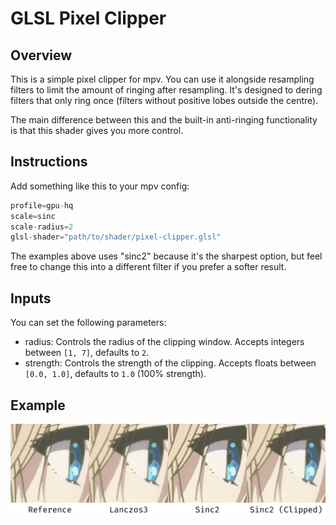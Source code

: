 # GLSL Pixel Clipper

## Overview
This is a simple pixel clipper for mpv. You can use it alongside resampling filters to limit the amount of ringing after resampling. It's designed to dering filters that only ring once (filters without positive lobes outside the centre).

The main difference between this and the built-in anti-ringing functionality is that this shader gives you more control.

## Instructions
Add something like this to your mpv config:
```c
profile=gpu-hq
scale=sinc
scale-radius=2
glsl-shader="path/to/shader/pixel-clipper.glsl"
```
The examples above uses "sinc2" because it's the sharpest option, but feel free to change this into a different filter if you prefer a softer result.

## Inputs
You can set the following parameters:
- radius: Controls the radius of the clipping window. Accepts integers between `[1, 7]`, defaults to `2`.
- strength: Controls the strength of the clipping. Accepts floats between `[0.0, 1.0]`, defaults to `1.0` (100% strength).

## Example
![Pixel Clipper Example](./example.png "Pixel Clipper Example")
